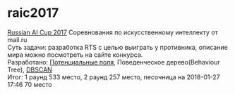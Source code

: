 # raic2017
<a href="http://russianaicup.ru/">Russian AI Cup 2017</a>
Соревнования по искусственному интеллекту от mail.ru <br/>
Суть задачи: разработка RTS с целью выиграть у противника, описание мира можно посмотреть на сайте конкурса. <br/>
Разработано: <a href="https://habrahabr.ru/post/262181/">Потенциальные поля</a>, Поведенческое дерево(Behaviour Tree), <a href="https://habrahabr.ru/post/322034/">DBSCAN</a> <br/>
Итог: 1 раунд 533 место, 2 раунд 257 место, песочница на 2018-01-27 17:46 70 место

